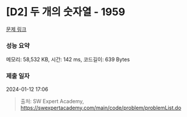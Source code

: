 # [D2] 두 개의 숫자열 - 1959 

[문제 링크](https://swexpertacademy.com/main/code/problem/problemDetail.do?contestProbId=AV5PpoFaAS4DFAUq) 

### 성능 요약

메모리: 58,532 KB, 시간: 142 ms, 코드길이: 639 Bytes

### 제출 일자

2024-01-12 17:06



> 출처: SW Expert Academy, https://swexpertacademy.com/main/code/problem/problemList.do